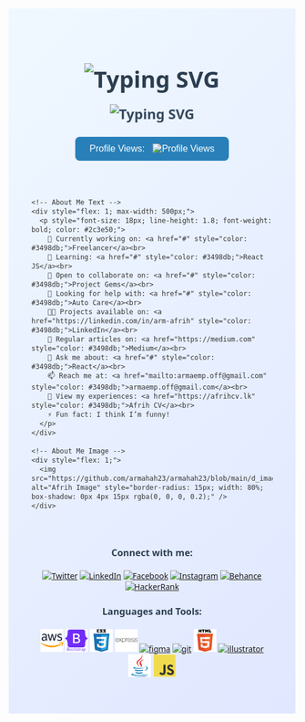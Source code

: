 <!-- Gradient Background with Padding -->
<div style="background: linear-gradient(135deg, #f0f8ff, #e0e7ff); padding: 40px; font-family: 'Segoe UI', Tahoma, Geneva, Verdana, sans-serif; color: #333;">

  <!-- Main Header with Dynamic Typing Effect -->
  <h1 align="center" style="font-weight: bold; font-size: 2.5rem; color: #2c3e50;">
    <img src="https://readme-typing-svg.herokuapp.com?font=Fira+Code&size=30&duration=2000&pause=1000&color=FF5733&vCenter=true&width=435&lines=Hi,+I'm+Afrih!" alt="Typing SVG" />
  </h1>

  <!-- Subheading with Typing Effect -->
  <h3 align="center" style="font-size: 1.5rem; margin-top: -10px; color: #34495e;">
    <img src="https://readme-typing-svg.herokuapp.com?font=Fira+Code&size=22&duration=3000&pause=1000&color=3498db&center=true&width=500&lines=Full+Stack+Developer+from+Sri+Lanka;Loves+React,+Node.js,+and+Python!" alt="Typing SVG" />
  </h3>

  <!-- Profile Views as a Button -->
  <p align="center" style="margin: 20px 0;">
    <a href="#"><button style="background-color: #2980b9; color: white; padding: 12px 25px; border: none; border-radius: 8px; cursor: pointer; font-size: 16px;">
      Profile Views: <img src="https://komarev.com/ghpvc/?username=armahah23&label=&color=white&style=flat-square" alt="Profile Views" style="margin-left: 10px;" />
    </button></a>
  </p>

  <!-- About Me Section with Flex Layout -->
  <div style="display: flex; align-items: center; justify-content: space-around; margin: 50px 0;">

    <!-- About Me Text -->
    <div style="flex: 1; max-width: 500px;">
      <p style="font-size: 18px; line-height: 1.8; font-weight: bold; color: #2c3e50;">
        🔭 Currently working on: <a href="#" style="color: #3498db;">Freelancer</a><br>
        🌱 Learning: <a href="#" style="color: #3498db;">React JS</a><br>
        👯 Open to collaborate on: <a href="#" style="color: #3498db;">Project Gems</a><br>
        🤝 Looking for help with: <a href="#" style="color: #3498db;">Auto Care</a><br>
        👨‍💻 Projects available on: <a href="https://linkedin.com/in/arm-afrih" style="color: #3498db;">LinkedIn</a><br>
        📝 Regular articles on: <a href="https://medium.com" style="color: #3498db;">Medium</a><br>
        💬 Ask me about: <a href="#" style="color: #3498db;">React</a><br>
        📫 Reach me at: <a href="mailto:armaemp.off@gmail.com" style="color: #3498db;">armaemp.off@gmail.com</a><br>
        📄 View my experiences: <a href="https://afrihcv.lk" style="color: #3498db;">Afrih CV</a><br>
        ⚡ Fun fact: I think I’m funny!
      </p>
    </div>

    <!-- About Me Image -->
    <div style="flex: 1;">
      <img src="https://github.com/armahah23/armahah23/blob/main/d_image.jpg" alt="Afrih Image" style="border-radius: 15px; width: 80%; box-shadow: 0px 4px 15px rgba(0, 0, 0, 0.2);" />
    </div>
  </div>

  <!-- Social Media Links -->
  <h3 align="center" style="font-weight: bold; color: #2c3e50;">Connect with me:</h3>
  <p align="center" style="margin: 20px 0;">
    <a href="https://twitter.com/@armah_ah" target="blank"><img src="https://raw.githubusercontent.com/rahuldkjain/github-profile-readme-generator/master/src/images/icons/Social/twitter.svg" alt="Twitter" height="40" width="40" /></a>
    <a href="https://linkedin.com/in/arm-afrih" target="blank"><img src="https://raw.githubusercontent.com/rahuldkjain/github-profile-readme-generator/master/src/images/icons/Social/linked-in-alt.svg" alt="LinkedIn" height="40" width="40" /></a>
    <a href="https://fb.com/armahah" target="blank"><img src="https://raw.githubusercontent.com/rahuldkjain/github-profile-readme-generator/master/src/images/icons/Social/facebook.svg" alt="Facebook" height="40" width="40" /></a>
    <a href="https://instagram.com/armahah" target="blank"><img src="https://raw.githubusercontent.com/rahuldkjain/github-profile-readme-generator/master/src/images/icons/Social/instagram.svg" alt="Instagram" height="40" width="40" /></a>
    <a href="https://www.behance.net/armahah" target="blank"><img src="https://raw.githubusercontent.com/rahuldkjain/github-profile-readme-generator/master/src/images/icons/Social/behance.svg" alt="Behance" height="40" width="40" /></a>
    <a href="https://www.hackerrank.com/armahemp_of" target="blank"><img src="https://raw.githubusercontent.com/rahuldkjain/github-profile-readme-generator/master/src/images/icons/Social/hackerrank.svg" alt="HackerRank" height="40" width="40" /></a>
  </p>

  <!-- Languages and Tools Section -->
  <h3 align="center" style="color: #2c3e50;">Languages and Tools:</h3>
  <p align="center" style="margin: 20px 0;">
    <a href="https://aws.amazon.com" target="_blank"><img src="https://raw.githubusercontent.com/devicons/devicon/master/icons/amazonwebservices/amazonwebservices-original-wordmark.svg" alt="aws" width="40" height="40" /></a>
    <a href="https://getbootstrap.com" target="_blank"><img src="https://raw.githubusercontent.com/devicons/devicon/master/icons/bootstrap/bootstrap-plain-wordmark.svg" alt="bootstrap" width="40" height="40" /></a>
    <a href="https://www.w3schools.com/css/" target="_blank"><img src="https://raw.githubusercontent.com/devicons/devicon/master/icons/css3/css3-original-wordmark.svg" alt="css3" width="40" height="40" /></a>
    <a href="https://expressjs.com" target="_blank"><img src="https://raw.githubusercontent.com/devicons/devicon/master/icons/express/express-original-wordmark.svg" alt="express" width="40" height="40" /></a>
    <a href="https://www.figma.com/" target="_blank"><img src="https://www.vectorlogo.zone/logos/figma/figma-icon.svg" alt="figma" width="40" height="40" /></a>
    <a href="https://git-scm.com/" target="_blank"><img src="https://www.vectorlogo.zone/logos/git-scm/git-scm-icon.svg" alt="git" width="40" height="40" /></a>
    <a href="https://www.w3.org/html/" target="_blank"><img src="https://raw.githubusercontent.com/devicons/devicon/master/icons/html5/html5-original-wordmark.svg" alt="html5" width="40" height="40" /></a>
    <a href="https://www.adobe.com/in/products/illustrator.html" target="_blank"><img src="https://www.vectorlogo.zone/logos/adobe_illustrator/adobe_illustrator-icon.svg" alt="illustrator" width="40" height="40" /></a>
    <a href="https://www.java.com" target="_blank"><img src="https://raw.githubusercontent.com/devicons/devicon/master/icons/java/java-original.svg" alt="java" width="40" height="40" /></a>
    <a href="https://developer.mozilla.org/en-US/docs/Web/JavaScript" target="_blank"><img src="https://raw.githubusercontent.com/devicons/devicon/master/icons/javascript/javascript-original.svg" alt="javascript" width="40" height="40" /></a>
    <a href="https://www.linux.org/" target="_blank"><img src="https://raw
